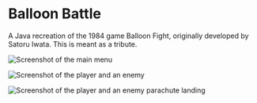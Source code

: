 # Balloon Battle
A Java recreation of the 1984 game Balloon Fight, originally developed by Satoru Iwata. This is meant as a tribute.

![Screenshot of the main menu](https://i.imgur.com/vLFwZrh.png)

![Screenshot of the player and an enemy](https://i.imgur.com/iCfHa3Z.png)

![Screenshot of the player and an enemy parachute landing](https://i.imgur.com/yTqR0nq.png)
